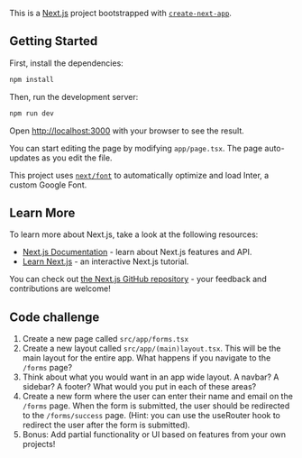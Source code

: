 This is a [Next.js](https://nextjs.org/) project bootstrapped with [`create-next-app`](https://github.com/vercel/next.js/tree/canary/packages/create-next-app).

## Getting Started

First, install the dependencies:

```bash
npm install
```

Then, run the development server:

```bash
npm run dev
```

Open [http://localhost:3000](http://localhost:3000) with your browser to see the result.

You can start editing the page by modifying `app/page.tsx`. The page auto-updates as you edit the file.

This project uses [`next/font`](https://nextjs.org/docs/basic-features/font-optimization) to automatically optimize and load Inter, a custom Google Font.

## Learn More

To learn more about Next.js, take a look at the following resources:

- [Next.js Documentation](https://nextjs.org/docs) - learn about Next.js features and API.
- [Learn Next.js](https://nextjs.org/learn) - an interactive Next.js tutorial.

You can check out [the Next.js GitHub repository](https://github.com/vercel/next.js/) - your feedback and contributions are welcome!

## Code challenge

1. Create a new page called `src/app/forms.tsx`
2. Create a new layout called `src/app/(main)layout.tsx`. This will be the main layout for the entire app. What happens if you navigate to the `/forms` page?
3. Think about what you would want in an app wide layout. A navbar? A sidebar? A footer? What would you put in each of these areas?
4. Create a new form where the user can enter their name and email on the `/forms` page. When the form is submitted, the user should be redirected to the `/forms/success` page. (Hint: you can use the useRouter hook to redirect the user after the form is submitted).
5. Bonus: Add partial functionality or UI based on features from your own projects!

